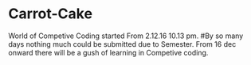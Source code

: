 # Carrot-Cake
World of Competive Coding started From 2.12.16   10.13 pm.
#By so many days nothing much could be submitted due to Semester.
From 16 dec onward there will be a gush of learning in Competive coding.
